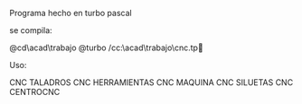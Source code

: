 Programa hecho en turbo pascal

se compila:

@cd\acad\trabajo
@turbo /cc:\acad\trabajo\cnc.tp

Uso:

CNC TALADROS
CNC HERRAMIENTAS
CNC MAQUINA
CNC SILUETAS
CNC CENTROCNC